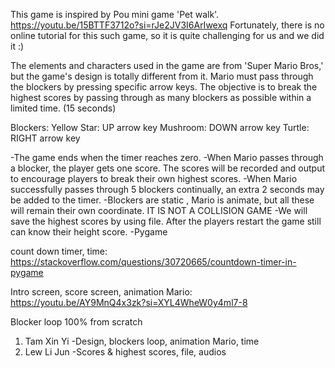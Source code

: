 This game is inspired by Pou mini game 'Pet walk'. 
https://youtu.be/15BTTF3712o?si=rJe2JV3I6ArIwexq
Fortunately, there is no online tutorial for this such game, so it is quite challenging for us and we did it :)

The elements and characters used in the game are from 'Super Mario Bros,' but the game's design is totally different from it. Mario must pass through the blockers by pressing specific arrow keys. 
The objective is to break the highest scores by passing through as many blockers as possible within a limited time. (15 seconds)

Blockers:
Yellow Star: UP arrow key
Mushroom: DOWN arrow key
Turtle: RIGHT arrow key

-The game ends when the timer reaches zero. 
-When Mario passes through a blocker, the player gets one score. The scores will be recorded and output to encourage players to break their own highest scores.
-When Mario successfully passes through 5 blockers continually, an extra 2 seconds may be added to the timer.
-Blockers are static , Mario is animate, but all these will remain their own coordinate. IT IS NOT A COLLISION GAME
-We will save the highest scores by using file. After the players restart the game still can know their height score.
-Pygame

count down timer, time:
https://stackoverflow.com/questions/30720665/countdown-timer-in-pygame

Intro screen, score screen, animation Mario:
https://youtu.be/AY9MnQ4x3zk?si=XYL4WheW0y4ml7-8

Blocker loop 100% from scratch

1) Tam Xin Yi 
-Design, blockers loop, animation Mario, time
2) Lew Li Jun 
-Scores & highest scores, file, audios
